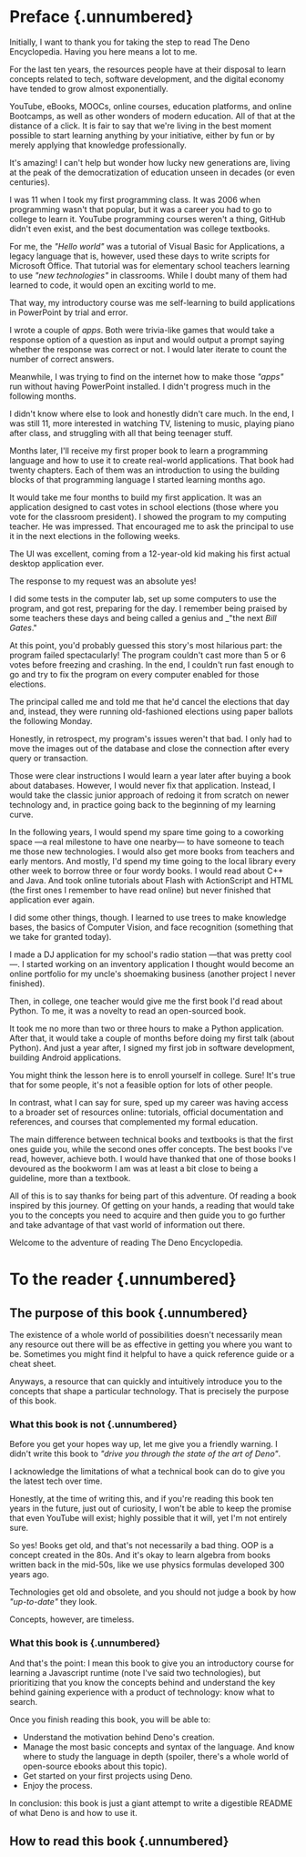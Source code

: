 # Preface {.unnumbered}

Initially, I want to thank you for taking the step to read The Deno
Encyclopedia. Having you here means a lot to me.

For the last ten years, the resources people have at their disposal to learn
concepts related to tech, software development, and the digital economy have
tended to grow almost exponentially.

YouTube, eBooks, MOOCs, online courses, education platforms, and online
Bootcamps, as well as other wonders of modern education. All of that at the
distance of a click. It is fair to say that we're living in the best moment
possible to start learning anything by your initiative, either by fun or by
merely applying that knowledge professionally.

It's amazing! I can't help but wonder how lucky new generations are, living at
the peak of the democratization of education unseen in decades (or even
centuries).

I was 11 when I took my first programming class. It was 2006 when programming
wasn't that popular, but it was a career you had to go to college to learn it.
YouTube programming courses weren't a thing, GitHub didn't even exist, and the
best documentation was college textbooks.

For me, the _"Hello world"_ was a tutorial of Visual Basic for Applications, a
legacy language that is, however, used these days to write scripts for Microsoft
Office. That tutorial was for elementary school teachers learning to use _"new
technologies"_ in classrooms. While I doubt many of them had learned to code, it
would open an exciting world to me.

That way, my introductory course was me self-learning to build applications in
PowerPoint by trial and error.

I wrote a couple of _apps_. Both were trivia-like games that would take a
response option of a question as input and would output a prompt saying whether
the response was correct or not. I would later iterate to count the number of
correct answers.

Meanwhile, I was trying to find on the internet how to make those _"apps"_ run
without having PowerPoint installed. I didn't progress much in the following
months.

I didn't know where else to look and honestly didn't care much. In the end, I
was still 11, more interested in watching TV, listening to music, playing piano
after class, and struggling with all that being teenager stuff.

Months later, I'll receive my first proper book to learn a programming language
and how to use it to create real-world applications. That book had twenty
chapters. Each of them was an introduction to using the building blocks of that
programming language I started learning months ago.

It would take me four months to build my first application. It was an
application designed to cast votes in school elections (those where you vote for
the classroom president). I showed the program to my computing teacher. He was
impressed. That encouraged me to ask the principal to use it in the next
elections in the following weeks.

The UI was excellent, coming from a 12-year-old kid making his first actual
desktop application ever.

The response to my request was an absolute yes!

I did some tests in the computer lab, set up some computers to use the program,
and got rest, preparing for the day. I remember being praised by some teachers
these days and being called a genius and _"the next _Bill Gates_."

At this point, you'd probably guessed this story's most hilarious part: the
program failed spectacularly! The program couldn't cast more than 5 or 6 votes
before freezing and crashing. In the end, I couldn't run fast enough to go and
try to fix the program on every computer enabled for those elections.

The principal called me and told me that he'd cancel the elections that day and,
instead, they were running old-fashioned elections using paper ballots the
following Monday.

Honestly, in retrospect, my program's issues weren't that bad. I only had to
move the images out of the database and close the connection after every query
or transaction.

Those were clear instructions I would learn a year later after buying a book
about databases. However, I would never fix that application. Instead, I would
take the classic junior approach of redoing it from scratch on newer technology
and, in practice going back to the beginning of my learning curve.

In the following years, I would spend my spare time going to a coworking space
—a real milestone to have one nearby— to have someone to teach me those new
technologies. I would also get more books from teachers and early mentors. And
mostly, I'd spend my time going to the local library every other week to borrow
three or four wordy books. I would read about C++ and Java. And took online
tutorials about Flash with ActionScript and HTML (the first ones I remember to
have read online) but never finished that application ever again.

I did some other things, though. I learned to use trees to make knowledge bases,
the basics of Computer Vision, and face recognition (something that we take for
granted today).

I made a DJ application for my school's radio station —that was pretty cool—. I
started working on an inventory application I thought would become an online
portfolio for my uncle's shoemaking business (another project I never finished).

Then, in college, one teacher would give me the first book I'd read about
Python. To me, it was a novelty to read an open-sourced book.

It took me no more than two or three hours to make a Python application. After
that, it would take a couple of months before doing my first talk (about
Python). And just a year after, I signed my first job in software development,
building Android applications.

You might think the lesson here is to enroll yourself in college. Sure! It's
true that for some people, it's not a feasible option for lots of other people.

In contrast, what I can say for sure, sped up my career was having access to a
broader set of resources online: tutorials, official documentation and
references, and courses that complemented my formal education.

The main difference between technical books and textbooks is that the first ones
guide you, while the second ones offer concepts. The best books I've read,
however, achieve both. I would have thanked that one of those books I devoured
as the bookworm I am was at least a bit close to being a guideline, more than a
textbook.

All of this is to say thanks for being part of this adventure. Of reading a book
inspired by this journey. Of getting on your hands, a reading that would take
you to the concepts you need to acquire and then guide you to go further and
take advantage of that vast world of information out there.

Welcome to the adventure of reading The Deno Encyclopedia.

# To the reader {.unnumbered}

## The purpose of this book {.unnumbered}

The existence of a whole world of possibilities doesn't necessarily mean any
resource out there will be as effective in getting you where you want to be.
Sometimes you might find it helpful to have a quick reference guide or a cheat
sheet.

Anyways, a resource that can quickly and intuitively introduce you to the
concepts that shape a particular technology. That is precisely the purpose of
this book.

### What this book is not {.unnumbered}

Before you get your hopes way up, let me give you a friendly warning. I didn't
write this book to _"drive you through the state of the art of Deno"_.

I acknowledge the limitations of what a technical book can do to give you the
latest tech over time.

Honestly, at the time of writing this, and if you're reading this book ten years
in the future, just out of curiosity, I won't be able to keep the promise that
even YouTube will exist; highly possible that it will, yet I'm not entirely
sure.

So yes! Books get old, and that's not necessarily a bad thing. OOP is a concept
created in the 80s. And it's okay to learn algebra from books written back in
the mid-50s, like we use physics formulas developed 300 years ago.

Technologies get old and obsolete, and you should not judge a book by how
_"up-to-date"_ they look.

Concepts, however, are timeless.

### What this book is {.unnumbered}

And that's the point: I mean this book to give you an introductory course for
learning a Javascript runtime (note I've said two technologies), but
prioritizing that you know the concepts behind and understand the key behind
gaining experience with a product of technology: know what to search.

Once you finish reading this book, you will be able to:

- Understand the motivation behind Deno's creation.
- Manage the most basic concepts and syntax of the language. And know where to
  study the language in depth (spoiler, there's a whole world of open-source
  ebooks about this topic).
- Get started on your first projects using Deno.
- Enjoy the process.

In conclusion: this book is just a giant attempt to write a digestible README of
what Deno is and how to use it.

## How to read this book {.unnumbered}

<!-- 
TODO: Explain how to read this book, and the structure of the following chapters.

To do so, I'll need to further develop the structure of such chapters. -->